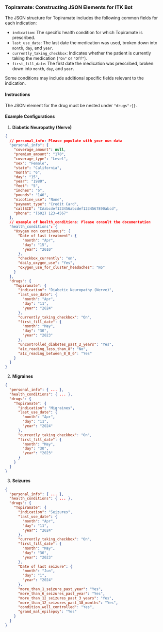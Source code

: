 ### Topiramate: Constructing JSON Elements for ITK Bot

The JSON structure for Topiramate includes the following common fields for each indication:

- `indication`: The specific health condition for which Topiramate is prescribed.
- `last_use_date`: The last date the medication was used, broken down into `month`, `day`, and `year`.
- `currently_taking_checkbox`: Indicates whether the patient is currently taking the medication (`"On"` or `"Off"`).
- `first_fill_date`: The first date the medication was prescribed, broken down into `month`, `day`, and `year`.

Some conditions may include additional specific fields relevant to the indication.

#### Instructions

The JSON element for the drug must be nested under `"drugs":{}`.

#### Example Configurations

1. **Diabetic Neuropathy (Nerve)**

```json
{
  // personal_info: Please populate with your own data
  "personal_info": {
    "coverage_amount": null,
    "premium_amount": "170",
    "coverage_type": "Level",
    "sex": "Female",
    "state": "California",
    "month": "6",
    "day": "15",
    "year": "1980",
    "feet": "5",
    "inches": "6",
    "pounds": "140",
    "nicotine_use": "None",
    "payment_type": "Credit Card",
    "callSID": "CAabcdef123456abcdef1234567890abcd",
    "phone": "(602) 123-4567"
  },
  // example of health_conditions: Please consult the documentation
  "health_conditions": {
    "Oxygen non continuous": {
      "Date of last treatment": {
        "month": "Apr",
        "day": "15",
        "year": "2010"
      },
      "checkbox_currently": "on",
      "daily_oxygen_use": "Yes",
      "oxygen_use_for_cluster_headaches": "No"
    }
  },
  "drugs": {
    "Topiramate": {
      "indication": "Diabetic Neuropathy (Nerve)",
      "last_use_date": {
        "month": "Apr",
        "day": "11",
        "year": "2024"
      },
      "currently_taking_checkbox": "On",
      "first_fill_date": {
        "month": "May",
        "day": "30",
        "year": "2023"
      },
      "uncontrolled_diabetes_past_2_years": "Yes",
      "a1c_reading_less_than_8": "No",
      "a1c_reading_between_8_8_6": "Yes"
    }
  }
}
```

2. **Migraines**

```json
{
  "personal_info": { ... },
  "health_conditions": { ... },
  "drugs": {
    "Topiramate": {
      "indication": "Migraines",
      "last_use_date": {
        "month": "Apr",
        "day": "11",
        "year": "2024"
      },
      "currently_taking_checkbox": "On",
      "first_fill_date": {
        "month": "May",
        "day": "30",
        "year": "2023"
      }
    }
  }
}
```

3. **Seizures**

```json
{
  "personal_info": { ... },
  "health_conditions": { ... },
  "drugs": {
    "Topiramate": {
      "indication": "Seizures",
      "last_use_date": {
        "month": "Apr",
        "day": "11",
        "year": "2024"
      },
      "currently_taking_checkbox": "On",
      "first_fill_date": {
        "month": "May",
        "day": "30",
        "year": "2023"
      },
      "Date of last seizure": {
        "month": "Jun",
        "day": "1",
        "year": "2024"
      },
      "more_than_1_seizure_past_year": "Yes",
      "more_than_6_seizures_past_year": "Yes",
      "more_than_12_seizures_past_3_years": "Yes",
      "more_than_12_seizures_past_18_months": "Yes",
      "condition_well_controlled": "Yes",
      "grand_mal_epilepsy": "Yes"
    }
  }
}
```
